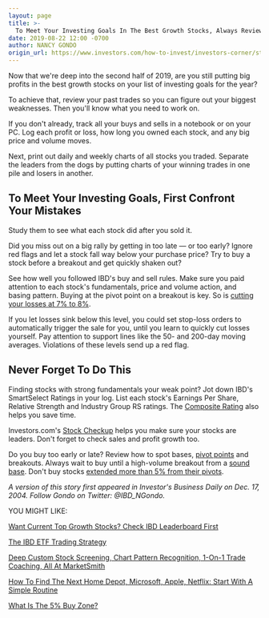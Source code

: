 ```yaml
---
layout: page
title: >-
  To Meet Your Investing Goals In The Best Growth Stocks, Always Review Your Trades
date: 2019-08-22 12:00 -0700
author: NANCY GONDO
origin_url: https://www.investors.com/how-to-invest/investors-corner/stock-goals-investing-2019
---
```





Now that we're deep into the second half of 2019, are you still putting big profits in the best growth stocks on your list of investing goals for the year?




To achieve that, review your past trades so you can figure out your biggest weaknesses. Then you'll know what you need to work on.


If you don't already, track all your buys and sells in a notebook or on your PC. Log each profit or loss, how long you owned each stock, and any big price and volume moves.


Next, print out daily and weekly charts of all stocks you traded. Separate the leaders from the dogs by putting charts of your winning trades in one pile and losers in another.


To Meet Your Investing Goals, First Confront Your Mistakes
----------------------------------------------------------


Study them to see what each stock did after you sold it.


Did you miss out on a big rally by getting in too late — or too early? Ignore red flags and let a stock fall way below your purchase price? Try to buy a stock before a breakout and get quickly shaken out?


See how well you followed IBD's buy and sell rules. Make sure you paid attention to each stock's fundamentals, price and volume action, and basing pattern. Buying at the pivot point on a breakout is key. So is [cutting your losses at 7% to 8%](https://www.investors.com/how-to-invest/investors-corner/still-the-no-1-rule-for-stock-investors-always-cut-your-losses-short/).


If you let losses sink below this level, you could set stop-loss orders to automatically trigger the sale for you, until you learn to quickly cut losses yourself. Pay attention to support lines like the 50- and 200-day moving averages. Violations of these levels send up a red flag.


Never Forget To Do This
-----------------------


Finding stocks with strong fundamentals your weak point? Jot down IBD's SmartSelect Ratings in your log. List each stock's Earnings Per Share, Relative Strength and Industry Group RS ratings. The [Composite Rating](https://www.investors.com/how-to-invest/investors-corner/how-to-research-growth-stocks/) also helps you save time.


Investors.com's [Stock Checkup](https://research.investors.com/stock-checkup/) helps you make sure your stocks are leaders. Don't forget to check sales and profit growth too.


Do you buy too early or late? Review how to spot bases, [pivot points](https://www.investors.com/how-to-invest/investors-corner/chart-reading-basics-how-a-buy-point-marks-a-time-of-opportunity/) and breakouts. Always wait to buy until a high-volume breakout from a [sound base](https://www.investors.com/how-to-invest/investors-corner/how-to-trade-stocks-base-stock-charts/). Don't buy stocks [extended more than 5% from their pivots](https://www.investors.com/how-to-invest/investors-corner/nvidia-buy-range/).


*A version of this story first appeared in Investor's Business Daily on Dec. 17, 2004. Follow Gondo on Twitter: @IBD\_NGondo.*


YOU MIGHT LIKE:


[Want Current Top Growth Stocks? Check IBD Leaderboard First](https://www.investors.com/product/leaderboard/?artProdLink=Leaderboard)


[The IBD ETF Trading Strategy](https://www.investors.com/market-trend/ibds-etf-market-strategy/ibds-etf-market-strategy/)


[Deep Custom Stock Screening, Chart Pattern Recognition, 1-On-1 Trade Coaching, All At MarketSmith](https://shop.investors.com/offer/splashresponsive.aspx?id=ms-3weeks)


[How To Find The Next Home Depot, Microsoft, Apple, Netflix: Start With A Simple Routine](https://www.investors.com/research/how-to-invest-in-the-stock-market-start-with-a-simple-routine/)


[What Is The 5% Buy Zone?](https://www.investors.com/how-to-invest/investors-corner/nvidia-buy-range/)




